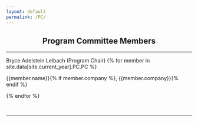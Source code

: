 ```yaml
---
layout: default
permalink: /PC/
---
```


<style>

    img[alt="Boost C++ Libraries"]
    {
        display: block;
        margin-left: auto;
        margin-right: auto;
    }

    div.sponsor_name
    {
        text-align: center;
    }

    h2
    {
        text-align: center;
    }

    h3
    {
        text-align: center;
    }

    h4
    {
        font-weight: bold;
    }

    div.PC_member_name
    {
        text-align: left;
    }

</style>

## Program Committee Members

***

Bryce Adelstein Lelbach (Program Chair)
{% for member in site.data[site.current_year].PC.PC %}

<div class="PC_member_name">{{member.name}}{% if member.company %}, {{member.company}}{% endif %}


</div>

{% endfor %}
    
<br>

***
